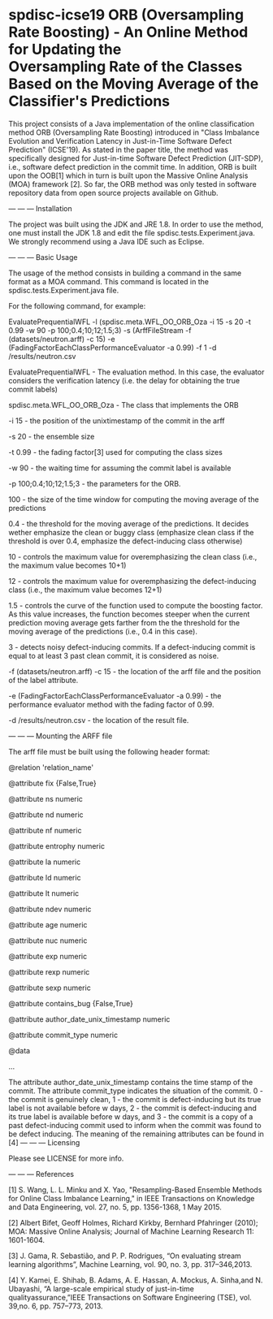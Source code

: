 spdisc-icse19
ORB (Oversampling Rate Boosting) - An Online Method for Updating the 			   
  Oversampling Rate of the Classes Based on the Moving Average of 
	            the Classifier's Predictions 		       		              
====================================================================
This project consists of a Java implementation of the online classification method ORB (Oversampling Rate Boosting) introduced in "Class Imbalance Evolution and Verification Latency in Just-in-Time Software Defect Prediction" (ICSE'19). As stated in the paper title, the method was specifically designed for Just-in-time Software Defect Prediction (JIT-SDP), i.e., software defect prediction in the commit time. In addition, ORB is built upon the OOB[1] which in turn is built upon the Massive Online Analysis (MOA) framework [2]. So far, the ORB method was only tested in software repository data from open source projects available on Github.

— — — Installation

The project was built using the JDK and JRE 1.8. In order to use the method, one must install the JDK 1.8 and edit the file spdisc.tests.Experiment.java. We strongly recommend using a Java IDE such as Eclipse.

— — — Basic Usage

The usage of the method consists in building a command in the same format as a MOA command. This command is located in the spdisc.tests.Experiment.java file.

For the following command, for example:

EvaluatePrequentialWFL -l (spdisc.meta.WFL_OO_ORB_Oza -i 15 -s 20 -t 0.99 -w 90 -p 100;0.4;10;12;1.5;3) -s (ArffFileStream -f (datasets/neutron.arff) -c 15) -e (FadingFactorEachClassPerformanceEvaluator -a 0.99) -f 1 -d /results/neutron.csv

EvaluatePrequentialWFL - The evaluation method. In this case, the evaluator considers the verification latency (i.e. the delay for obtaining the true commit labels)

spdisc.meta.WFL_OO_ORB_Oza - The class that implements the ORB

-i 15 - the position of the unixtimestamp of the commit in the arff

-s 20 - the ensemble size

-t 0.99 - the fading factor[3] used for computing the class sizes

-w 90 - the waiting time for assuming the commit label is available

-p 100;0.4;10;12;1.5;3 - the parameters for the ORB.

100 - the size of the time window for computing the moving average of the predictions

0.4 - the threshold for the moving average of the predictions. It decides wether emphasize the clean or buggy class (emphasize clean class if the threshold is over 0.4, emphasize the defect-inducing class otherwise)

10 - controls the maximum value for overemphasizing the clean class (i.e., the maximum value becomes 10+1)

12 - controls the maximum value for overemphasizing the defect-inducing class (i.e., the maximum value becomes 12+1)

1.5 - controls the curve of the function used to compute the boosting factor. As this value increases, the function becomes steeper when the current prediction moving average gets farther from the the threshold for the moving average of the predictions (i.e., 0.4 in this case).

3 - detects noisy defect-inducing commits. If a defect-inducing commit is equal to at least 3 past clean commit, it is considered as noise.

-f (datasets/neutron.arff) -c 15 - the location of the arff file and the position of the label attribute.

-e (FadingFactorEachClassPerformanceEvaluator -a 0.99) - the performance evaluator method with the fading factor of 0.99.

-d /results/neutron.csv - the location of the result file.

— — — Mounting the ARFF file

The arff file must be built using the following header format:

@relation 'relation_name'

@attribute fix {False,True}

@attribute ns numeric

@attribute nd numeric

@attribute nf numeric

@attribute entrophy numeric

@attribute la numeric

@attribute ld numeric

@attribute lt numeric

@attribute ndev numeric

@attribute age numeric

@attribute nuc numeric

@attribute exp numeric

@attribute rexp numeric

@attribute sexp numeric

@attribute contains_bug {False,True}

@attribute author_date_unix_timestamp numeric

@attribute commit_type numeric

@data

…

The attribute author_date_unix_timestamp contains the time stamp of the commit.
The attribute commit_type indicates the situation of the commit. 0 - the commit is genuinely clean, 1 - the commit is defect-inducing but its true label is not available before w days, 2 - the commit is defect-inducing and its true label is available before w days, and 3 - the commit is a copy of a past defect-inducing commit used to inform when the commit was found to be defect inducing.
The meaning of the remaining attributes can be found in [4]
— — — Licensing

Please see LICENSE for more info.

— — — References

[1] S. Wang, L. L. Minku and X. Yao, "Resampling-Based Ensemble Methods for Online Class Imbalance Learning," in IEEE Transactions on Knowledge and Data Engineering, vol. 27, no. 5, pp. 1356-1368, 1 May 2015.

[2] Albert Bifet, Geoff Holmes, Richard Kirkby, Bernhard Pfahringer (2010); MOA: Massive Online Analysis; Journal of Machine Learning Research 11: 1601-1604.

[3] J. Gama, R. Sebastião, and P. P. Rodrigues, “On evaluating stream learning algorithms”, Machine Learning, vol. 90, no. 3, pp. 317–346,2013.

[4] Y. Kamei, E. Shihab, B. Adams, A. E. Hassan, A. Mockus, A. Sinha,and N. Ubayashi, “A large-scale empirical study of just-in-time qualityassurance,”IEEE Transactions on Software Engineering (TSE), vol. 39,no. 6, pp. 757–773, 2013.